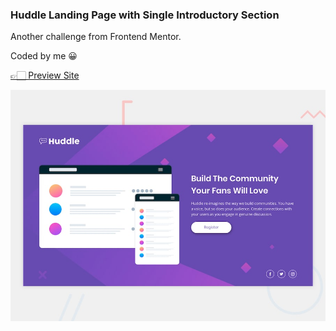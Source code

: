 ### Huddle Landing Page with Single Introductory Section

Another challenge from Frontend Mentor.

Coded by me 😀

[👉🏻 Preview Site](https://cyanlvsn.github.io/frontendmentor-huddle-landing-page-with-single-introductory-section/)

![Preview](images/desktop-preview.jpg)
